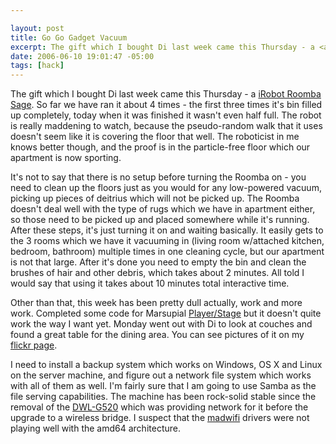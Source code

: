 ```yaml
--- 

layout: post
title: Go Go Gadget Vacuum
excerpt: The gift which I bought Di last week came this Thursday - a <a href="http://irobot.com/sp.cfm?pageid=122"  title="iRobot Roomba Sage">iRobot Roomba Sage</a>.  So far we have ran it about 4 times - the first three times it's bin filled up completely, today when it was finished it wasn't even half full.  The robot is really maddening to watch, because the pseudo-random walk that it uses doesn't seem like it is covering the floor that well.
date: 2006-06-10 19:01:47 -05:00
tags: [hack]
---
```

The gift which I bought Di last week came this Thursday - a <a title="iRobot Roomba Sage" href="http://irobot.com/sp.cfm?pageid=122">iRobot Roomba Sage</a>.  So far we have ran it about 4 times - the first three times it's bin filled up completely, today when it was finished it wasn't even half full.  The robot is really maddening to watch, because the pseudo-random walk that it uses doesn't seem like it is covering the floor that well.  The roboticist in me knows better though, and the proof is in the particle-free floor which our apartment is now sporting.

It's not to say that there is no setup before turning the Roomba on - you need to clean up the floors just as you would for any low-powered vacuum, picking up pieces of deitrius which will not be picked up.  The Roomba doesn't deal well with the type of rugs which we have in apartment either, so those need to be picked up and placed somewhere while it's running.   After these steps, it's just turning it on and waiting basically.  It easily gets to the 3 rooms which we have it vacuuming in (living room w/attached kitchen, bedroom, bathroom) multiple times in one cleaning cycle, but our apartment is not that large.  After it's done you need to empty the bin and clean the brushes of hair and other debris, which takes about 2 minutes.  All told I would say that using it takes about 10 minutes total interactive time.

Other than that, this week has been pretty dull actually, work and more work.  Completed some code for Marsupial <a href="http://playerstage.sf.net">Player/Stage</a> but it doesn't quite work the way I want yet.  Monday went out with Di to look at couches and found a great table for the dining area.  You can see pictures of it on my <a title="Jamuraa's Flickr Page" href="http://www.flickr.com/photos/jamuraa/">flickr page</a>.

I need to install a backup system which works on Windows, OS X and Linux on the server machine, and figure out a network file system which works with all of them as well.  I'm fairly sure that I am going to use Samba as the file serving capabilities.   The machine has been rock-solid stable since the removal of the <a title="D-Link DWL-G520 Product Page" href="http://www.dlink.com/products/?pid=12">DWL-G520</a> which was providing network for it before the upgrade to a wireless bridge.  I suspect that the <a title="Madwifi Atheros Drivers" href="http://madwifi.org/">madwifi</a> drivers were not playing well with the amd64 architecture.
